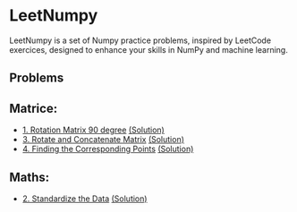 # LeetNumpy
LeetNumpy is a set of Numpy practice problems, inspired by LeetCode exercices, designed to enhance your skills in NumPy and machine learning.

## Problems

## Matrice:
- [1. Rotation Matrix 90 degree](https://github.com/xav-nal/LeetNumpy/blob/main/1_rotation_matrix_90.ipynb) [(Solution)](https://github.com/xav-nal/LeetNumpy/blob/main/solutions/rotation_matrix_90.py) 
- [3. Rotate and Concatenate Matrix](https://github.com/xav-nal/LeetNumpy/blob/main/3_rotation_and_concatenate.ipynb) [(Solution)](https://github.com/xav-nal/LeetNumpy/blob/main/solutions/rotate_and_concatenate.py) 
- [4. Finding the Corresponding Points](https://github.com/xav-nal/LeetNumpy/blob/main/4_find_corresponding_points.ipynb) [(Solution)](https://github.com/xav-nal/LeetNumpy/blob/main/solutions/find_corresponding_points.py) 



## Maths:
- [2. Standardize the Data](https://github.com/xav-nal/LeetNumpy/blob/main/2_standardize_data.ipynb) [(Solution)](https://github.com/xav-nal/LeetNumpy/blob/main/solutions/standardize_data.py) 
